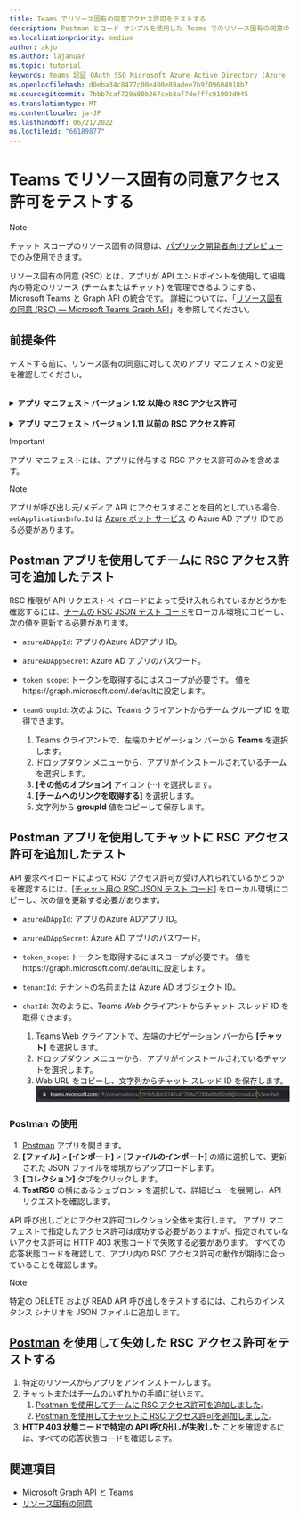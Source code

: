 ```yaml
---
title: Teams でリソース固有の同意アクセス許可をテストする
description: Postman とコード サンプルを使用した Teams でのリソース固有の同意のテストの詳細
ms.localizationpriority: medium
author: akjo
ms.author: lajanuar
ms.topic: tutorial
keywords: teams 認証 OAuth SSO Microsoft Azure Active Directory (Azure AD) rsc Postman Graph
ms.openlocfilehash: d0eba34c8477c00e400e89adee7b9f09604918b7
ms.sourcegitcommit: 7bbb7caf729a00b267ceb8af7defffc91903d945
ms.translationtype: MT
ms.contentlocale: ja-JP
ms.lasthandoff: 06/21/2022
ms.locfileid: "66189877"
---
```

# <a name="test-resource-specific-consent-permissions-in-teams"></a>Teams でリソース固有の同意アクセス許可をテストする

> [!NOTE]
> チャット スコープのリソース固有の同意は、[パブリック開発者向けプレビュー](../../resources/dev-preview/developer-preview-intro.md)でのみ使用できます。

リソース固有の同意 (RSC) とは、アプリが API エンドポイントを使用して組織内の特定のリソース (チームまたはチャット) を管理できるようにする、Microsoft Teams と Graph API の統合です。 詳細については、「[リソース固有の同意 (RSC) — Microsoft Teams Graph API](resource-specific-consent.md)」を参照してください。

## <a name="prerequisites"></a>前提条件

テストする前に、リソース固有の同意に対して次のアプリ マニフェストの変更を確認してください。

<br>

<details>

<summary><b>アプリ マニフェスト バージョン 1.12 以降の RSC アクセス許可</b></summary>

次の値を使用して、アプリ マニフェストに [webApplicationInfo](../../resources/schema/manifest-schema.md#webapplicationinfo) キーを追加します。

|名前| 種類 | 説明|
|---|---|---|
|`id` |String |Azure ADアプリ ID。 詳細については、「[Azure AD ポータルでアプリを登録する](resource-specific-consent.md#register-your-app-with-microsoft-identity-platform-using-the-azure-ad-portal)」を参照してください。|
|`resource`|String| このフィールドには RSC での操作はありませんが、エラー応答を回避するために値を追加し、値を指定する必要があります。任意の文字列が実行されます。|

アプリで必要なアクセス許可を指定します。

|名前| 種類 | 説明|
|---|---|---|
|`authorization`|オブジェクト|アプリを実行する必要があるアクセス許可の一覧。 詳細については、「[承認](../../resources/schema/manifest-schema.md#authorization)」を参照してください。|

チーム内の RSC の例

```json
"webApplicationInfo": {
    "id": "XXxxXXXXX-XxXX-xXXX-XXxx-XXXXXXXxxxXX",
    "resource": "https://RscBasedStoreApp"
    },
"authorization": {
    "permissions": {
        "resourceSpecific": [
            {
                "name": "TeamSettings.Read.Group",
                "type": "Application"
            },
            {
                "name": "TeamSettings.ReadWrite.Group",
                "type": "Application"
            },
            {
                "name": "ChannelSettings.Read.Group",
                "type": "Application"
            },
            {
                "name": "ChannelSettings.ReadWrite.Group",
                "type": "Application"
            },
            {
                "name": "Channel.Create.Group",
                "type": "Application"
            },
            {
                "name": "Channel.Delete.Group",
                "type": "Application"
            },
            {
                "name": "ChannelMessage.Read.Group",
                "type": "Application"
            },
            {
                "name": "TeamsAppInstallation.Read.Group",
                "type": "Application"
            },
            {
                "name": "TeamsTab.Read.Group",
                "type": "Application"
            },
            {
                "name": "TeamsTab.Create.Group",
                "type": "Application"
            },
            {
                "name": "TeamsTab.ReadWrite.Group",
                "type": "Application"
            },
            {
                "name": "TeamsTab.Delete.Group",
                "type": "Application"
            },
            {
                "name": "TeamMember.Read.Group",
                "type": "Application"
            },
            {
                "name": "TeamsActivity.Send.Group",
                "type": "Application"
            }
        ]    
    }
}
```

チャット内の RSC の例

```json
"webApplicationInfo": {
    "id": "XXxxXXXXX-XxXX-xXXX-XXxx-XXXXXXXxxxXX",
    "resource": "https://RscBasedStoreApp"
    },
"authorization": {
    "permissions": {
        "resourceSpecific": [
            {
                "name": "ChatSettings.Read.Chat",
                "type": "Application"
            },
            {
                "name": "ChatSettings.ReadWrite.Chat",
                "type": "Application"
            },
            {
                "name": "ChatMessage.Read.Chat",
                "type": "Application"
            },
            {
                "name": "ChatMember.Read.Chat",
                "type": "Application"
            },
            {
                "name": "Chat.Manage.Chat",
                "type": "Application"
            },
            {
                "name": "TeamsTab.Read.Chat",
                "type": "Application"
            },
            {
                "name": "TeamsTab.Create.Chat",
                "type": "Application"
            },
            {
                "name": "TeamsTab.Delete.Chat",
                "type": "Application"
            },
            {
                "name": "TeamsTab.ReadWrite.Chat",
                "type": "Application"
            },
            {
                "name": "TeamsAppInstallation.Read.Chat",
                "type": "Application"
            },
            {
                "name": "OnlineMeeting.ReadBasic.Chat",
                "type": "Application"
            },
            {
                "name": "Calls.AccessMedia.Chat",
                "type": "Application"
            },
            {
                "name": "Calls.JoinGroupCalls.Chat",
                "type": "Application"
            },
            {
                "name": "TeamsActivity.Send.Chat",
                "type": "Application"
            }
        ]    
    }
}
```

> [!NOTE]
> アプリがチーム スコープとチャット スコープの両方でのインストールをサポートすることを意図している場合は、チームとチャットの両方のアクセス許可を `authorization` の下の同じマニフェストで指定できます。

</details>

<br>

<details>

<summary><b>アプリ マニフェスト バージョン 1.11 以前の RSC アクセス許可</b></summary>

次の値を使用して、アプリ マニフェストに [webApplicationInfo](../../resources/schema/manifest-schema.md#webapplicationinfo) キーを追加します。

|名前| 種類 | 説明|
|---|---|---|
|`id` |String |Azure ADアプリ ID。 詳細については、「[Azure AD ポータルでアプリを登録する](resource-specific-consent.md#register-your-app-with-microsoft-identity-platform-using-the-azure-ad-portal)」を参照してください。|
|`resource`|String| このフィールドには RSC での操作はありませんが、エラー応答を回避するために値を追加し、値を指定する必要があります。任意の文字列が実行されます。|
|`applicationPermissions`|文字列の配列|アプリの RSC アクセス許可。 詳細については、「[リソース固有のアクセス許可](resource-specific-consent.md#resource-specific-permissions)」を参照してください。|

チーム内の RSC の例

```json
"webApplicationInfo": {
    "id": "XXxxXXXXX-XxXX-xXXX-XXxx-XXXXXXXxxxXX",
    "resource": "https://RscBasedStoreApp",
    "applicationPermissions": [
        "TeamSettings.Read.Group",
        "TeamSettings.ReadWrite.Group",
        "ChannelSettings.Read.Group",
        "ChannelSettings.ReadWrite.Group",
        "Channel.Create.Group",
        "Channel.Delete.Group",
        "ChannelMessage.Read.Group",
        "TeamsAppInstallation.Read.Group",
        "TeamsTab.Read.Group",
        "TeamsTab.Create.Group",
        "TeamsTab.ReadWrite.Group",
        "TeamsTab.Delete.Group",
        "TeamMember.Read.Group",
        "TeamsActivity.Send.Group"
    ]
  }
```

チャット内の RSC の例

```json
"webApplicationInfo": {
    "id": "XXxxXXXXX-XxXX-xXXX-XXxx-XXXXXXXxxxXX",
    "resource": "https://RscBasedStoreApp",
    "applicationPermissions": [
        "ChatSettings.Read.Chat",
        "ChatSettings.ReadWrite.Chat",
        "ChatMessage.Read.Chat",
        "ChatMember.Read.Chat",
        "Chat.Manage.Chat",
        "TeamsTab.Read.Chat",
        "TeamsTab.Create.Chat",
        "TeamsTab.Delete.Chat",
        "TeamsTab.ReadWrite.Chat",
        "TeamsAppInstallation.Read.Chat",
        "OnlineMeeting.ReadBasic.Chat",
        "Calls.AccessMedia.Chat",
        "Calls.JoinGroupCalls.Chat",
        "TeamsActivity.Send.Chat"
    ]
  }
```

<br>

> [!NOTE]
> アプリがチーム スコープとチャット スコープの両方でのインストールをサポートすることを意図している場合は、チームとチャットの両方のアクセス許可を `applicationPermissions` の下の同じマニフェストで指定できます。

</details>

> [!IMPORTANT]
> アプリ マニフェストには、アプリに付与する RSC アクセス許可のみを含めます。

> [!NOTE]
> アプリが呼び出し元/メディア API にアクセスすることを目的としている場合、`webApplicationInfo.Id` は [Azure ボット サービス](/graph/cloud-communications-get-started#register-a-bot) の Azure AD アプリ IDである必要があります。

## <a name="test-added-rsc-permissions-to-a-team-using-the-postman-app"></a>Postman アプリを使用してチームに RSC アクセス許可を追加したテスト

RSC 権限が API リクエストペ イロードによって受け入れられているかどうかを確認するには、[チームの RSC JSON テスト コード](test-team-rsc-json-file.md)をローカル環境にコピーし、次の値を更新する必要があります。

* `azureADAppId`: アプリのAzure ADアプリ ID。
* `azureADAppSecret`: Azure AD アプリのパスワード。
* `token_scope`: トークンを取得するにはスコープが必要です。 値をhttps://graph.microsoft.com/.defaultに設定します。
* `teamGroupId`: 次のように、Teams クライアントからチーム グループ ID を取得できます。

    1. Teams クライアントで、左端のナビゲーション バーから **Teams** を選択します。
    2. ドロップダウン メニューから、アプリがインストールされているチームを選択します。
    3. **[その他のオプション]** アイコン (&#8943;) を選択します。
    4. **[チームへのリンクを取得する]** を選択します。
    5. 文字列から **groupId** 値をコピーして保存します。

## <a name="test-added-rsc-permissions-to-a-chat-using-the-postman-app"></a>Postman アプリを使用してチャットに RSC アクセス許可を追加したテスト

API 要求ペイロードによって RSC アクセス許可が受け入れられているかどうかを確認するには、[[チャット用の RSC JSON テスト コード]](test-chat-rsc-json-file.md) をローカル環境にコピーし、次の値を更新する必要があります。

* `azureADAppId`: アプリのAzure ADアプリ ID。
* `azureADAppSecret`: Azure AD アプリのパスワード。
* `token_scope`: トークンを取得するにはスコープが必要です。 値をhttps://graph.microsoft.com/.defaultに設定します。
* `tenantId`: テナントの名前または Azure AD オブジェクト ID。
* `chatId`: 次のように、Teams *Web* クライアントからチャット スレッド ID を取得できます。

    1. Teams Web クライアントで、左端のナビゲーション バーから **[チャット]** を選択します。
    2. ドロップダウン メニューから、アプリがインストールされているチャットを選択します。
    3. Web URL をコピーし、文字列からチャット スレッド ID を保存します。
![Web URL からのチャット スレッド ID。](../../assets/images/chat-thread-id.png)

### <a name="use-postman"></a>Postman の使用

1. [Postman](https://www.postman.com) アプリを開きます。
2. **[ファイル]** > **[インポート]** > **[ファイルのインポート]** の順に選択して、更新された JSON ファイルを環境からアップロードします。  
3. **[コレクション]** タブをクリックします。
4. **TestRSC** の横にあるシェブロン **>** を選択して、詳細ビューを展開し、API リクエストを確認します。

API 呼び出しごとにアクセス許可コレクション全体を実行します。 アプリ マニフェストで指定したアクセス許可は成功する必要がありますが、指定されていないアクセス許可は HTTP 403 状態コードで失敗する必要があります。 すべての応答状態コードを確認して、アプリ内の RSC アクセス許可の動作が期待に合っていることを確認します。

> [!NOTE]
> 特定の DELETE および READ API 呼び出しをテストするには、これらのインスタンス シナリオを JSON ファイルに追加します。

## <a name="test-revoked-rsc-permissions-using-postman"></a>[Postman](https://www.postman.com/) を使用して失効した RSC アクセス許可をテストする

1. 特定のリソースからアプリをアンインストールします。
2. チャットまたはチームのいずれかの手順に従います。
    1. [Postman を使用してチームに RSC アクセス許可を追加しました](#test-added-rsc-permissions-to-a-team-using-the-postman-app)。
    2. [Postman を使用してチャットに RSC アクセス許可を追加しました](#test-added-rsc-permissions-to-a-chat-using-the-postman-app)。
3. **HTTP 403 状態コードで特定の API 呼び出しが失敗した** ことを確認するには、すべての応答状態コードを確認します。

## <a name="see-also"></a>関連項目

* [Microsoft Graph API と Teams](/graph/api/resources/teams-api-overview?view=graph-rest-1.0&preserve-view=true)
* [リソース固有の同意](~/graph-api/rsc/resource-specific-consent.md)
